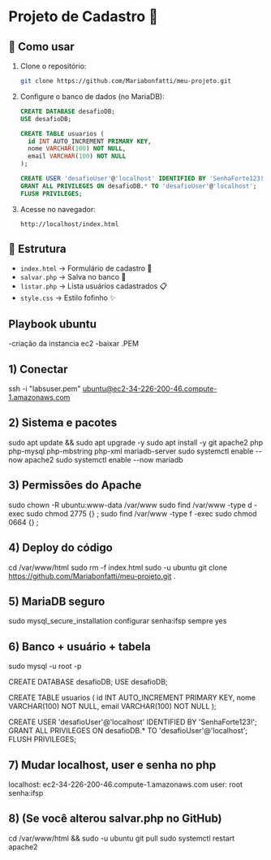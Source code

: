 # Projeto de Cadastro 💖

## 🚀 Como usar

1. Clone o repositório:
   ```bash
   git clone https://github.com/Mariabonfatti/meu-projeto.git
   ```

2. Configure o banco de dados (no MariaDB):
   ```sql
   CREATE DATABASE desafioDB;
   USE desafioDB;

   CREATE TABLE usuarios (
     id INT AUTO_INCREMENT PRIMARY KEY,
     nome VARCHAR(100) NOT NULL,
     email VARCHAR(100) NOT NULL
   );

   CREATE USER 'desafioUser'@'localhost' IDENTIFIED BY 'SenhaForte123!';
   GRANT ALL PRIVILEGES ON desafioDB.* TO 'desafioUser'@'localhost';
   FLUSH PRIVILEGES;
   ```

3. Acesse no navegador:
   ```
   http://localhost/index.html
   ```

## 📂 Estrutura
- `index.html` → Formulário de cadastro 🌸
- `salvar.php` → Salva no banco 💾
- `listar.php` → Lista usuários cadastrados 📋
- `style.css` → Estilo fofinho ✨

## Playbook ubuntu
-criação da instancia ec2 
-baixar .PEM

## 1) Conectar
ssh -i "labsuser.pem" ubuntu@ec2-34-226-200-46.compute-1.amazonaws.com

## 2) Sistema e pacotes
sudo apt update && sudo apt upgrade -y
sudo apt install -y git apache2 php php-mysql php-mbstring php-xml mariadb-server
sudo systemctl enable --now apache2
sudo systemctl enable --now mariadb

## 3) Permissões do Apache
sudo chown -R ubuntu:www-data /var/www
sudo find /var/www -type d -exec sudo chmod 2775 {} \;
sudo find /var/www -type f -exec sudo chmod 0664 {} \;

## 4) Deploy do código
cd /var/www/html
sudo rm -f index.html
sudo -u ubuntu git clone https://github.com/Mariabonfatti/meu-projeto.git .

## 5) MariaDB seguro
sudo mysql_secure_installation
configurar senha:ifsp
sempre yes

## 6) Banco + usuário + tabela
sudo mysql -u root -p 

CREATE DATABASE desafioDB;
USE desafioDB;

   CREATE TABLE usuarios (
     id INT AUTO_INCREMENT PRIMARY KEY,
     nome VARCHAR(100) NOT NULL,
     email VARCHAR(100) NOT NULL
   );

   CREATE USER 'desafioUser'@'localhost' IDENTIFIED BY 'SenhaForte123!';
   GRANT ALL PRIVILEGES ON desafioDB.* TO 'desafioUser'@'localhost';
   FLUSH PRIVILEGES;


## 7) Mudar localhost, user e senha no php
localhost: ec2-34-226-200-46.compute-1.amazonaws.com
user: root
senha:ifsp

## 8) (Se você alterou salvar.php no GitHub)
cd /var/www/html && sudo -u ubuntu git pull
sudo systemctl restart apache2
